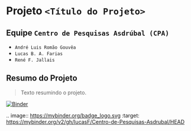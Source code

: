 # Projeto `<Título do Projeto>`

## Equipe `Centro de Pesquisas Asdrúbal (CPA)`
* `André Luis Romão Gouvêa`
* `Lucas B. A. Farias`
* `René F. Jallais`

## Resumo do Projeto
> Texto resumindo o projeto.  

[![Binder](https://mybinder.org/badge_logo.svg)](https://mybinder.org/v2/gh/IucasF/Centro-de-Pesquisas-Asdrubal/HEAD)

.. image:: https://mybinder.org/badge_logo.svg
 :target: https://mybinder.org/v2/gh/IucasF/Centro-de-Pesquisas-Asdrubal/HEAD
